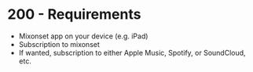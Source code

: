 # 200 - Requirements

- Mixonset app on your device (e.g. iPad)
- Subscription to mixonset
- If wanted, subscription to either Apple Music, Spotify, or SoundCloud, etc.
